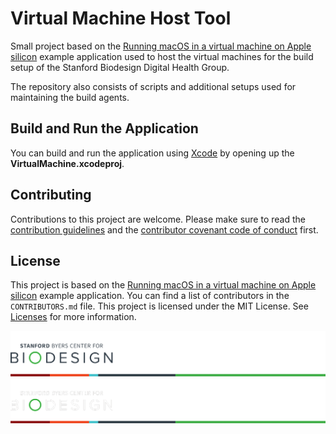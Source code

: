 <!--

This source file is part of the Stanford BDGH VirtualMachine project

SPDX-FileCopyrightText: 2023 Stanford University

SPDX-License-Identifier: MIT

-->

# Virtual Machine Host Tool

Small project based on the [Running macOS in a virtual machine on Apple silicon](https://developer.apple.com/documentation/virtualization/running_macos_in_a_virtual_machine_on_apple_silicon) example application used to host the virtual machines for the build setup of the Stanford Biodesign Digital Health Group.

The repository also consists of scripts and additional setups used for maintaining the build agents.


## Build and Run the Application

You can build and run the application using [Xcode](https://developer.apple.com/xcode/) by opening up the **VirtualMachine.xcodeproj**.

## Contributing

Contributions to this project are welcome. Please make sure to read the [contribution guidelines](https://github.com/StanfordSpezi/.github/blob/main/CONTRIBUTING.md) and the [contributor covenant code of conduct](https://github.com/StanfordSpezi/.github/blob/main/CODE_OF_CONDUCT.md) first.


## License

This project is based on the [Running macOS in a virtual machine on Apple silicon](https://developer.apple.com/documentation/virtualization/running_macos_in_a_virtual_machine_on_apple_silicon) example application.
You can find a list of contributors in the `CONTRIBUTORS.md` file.
This project is licensed under the MIT License. See [Licenses](https://github.com/StanfordSpezi/Spezi/tree/main/LICENSES) for more information.

![Spezi Footer](https://raw.githubusercontent.com/StanfordSpezi/.github/main/assets/FooterLight.png#gh-light-mode-only)
![Spezi Footer](https://raw.githubusercontent.com/StanfordSpezi/.github/main/assets/FooterDark.png#gh-dark-mode-only)
